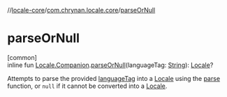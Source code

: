 //[locale-core](../../index.md)/[com.chrynan.locale.core](index.md)/[parseOrNull](parse-or-null.md)

# parseOrNull

[common]\
inline fun [Locale.Companion](-locale/-companion/index.md).[parseOrNull](parse-or-null.md)(languageTag: [String](https://kotlinlang.org/api/latest/jvm/stdlib/kotlin/-string/index.html)): [Locale](-locale/index.md)?

Attempts to parse the provided [languageTag](parse-or-null.md) into a [Locale](-locale/index.md) using the [parse](parse.md) function, or `null` if it cannot be converted into a [Locale](-locale/index.md).
